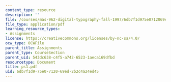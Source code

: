 ```yaml
---
content_type: resource
description: ''
file: /courses/mas-962-digital-typography-fall-1997/6db7f1d975e0712069ed2b2c4a24ed45_ps1.pdf
file_type: application/pdf
learning_resource_types:
- Assignments
license: https://creativecommons.org/licenses/by-nc-sa/4.0/
ocw_type: OCWFile
parent_title: Assignments
parent_type: CourseSection
parent_uid: 543dc638-c4f5-a742-6523-1aeca169dfbd
resourcetype: Document
title: ps1.pdf
uid: 6db7f1d9-75e0-7120-69ed-2b2c4a24ed45
---
```

